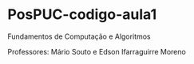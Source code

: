 ﻿# PosPUC-codigo-aula1
Fundamentos de Computação e Algoritmos

Professores: Mário Souto e Edson Ifarraguirre Moreno
